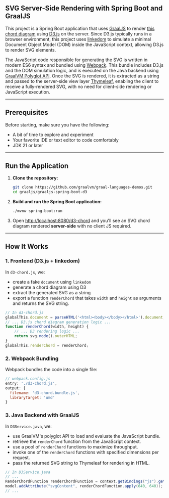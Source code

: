 ## SVG Server-Side Rendering with Spring Boot and GraalJS

This project is a Spring Boot application that uses [GraalJS](https://www.graalvm.org/javascript/) to render [this chord diagram](https://observablehq.com/@d3/chord-diagram/2) using [D3.js](https://d3js.org/what-is-d3) on the server.
Since D3.js typically runs in a browser environment, this project uses [linkedom](https://www.npmjs.com/package/linkedom/) to simulate a minimal Document Object Model (DOM) inside the JavaScript context, allowing D3.js to render SVG elements.

The JavaScript code responsible for generating the SVG is written in modern ES6 syntax and bundled using [Webpack](https://webpack.js.org/).
This bundle includes D3.js and the DOM simulation logic, and is executed on the Java backend using [GraalVM Polyglot API](https://www.graalvm.org/latest/reference-manual/embed-languages/).
Once the SVG is rendered, it is extracted as a string and passed to the server-side view layer [Thymeleaf](https://www.thymeleaf.org/), enabling the client to receive a fully-rendered SVG, with no need for client-side rendering or JavaScript execution.

---

## Prerequisites

Before starting, make sure you have the following:

* A bit of time to explore and experiment
* Your favorite IDE or text editor to code comfortably
* JDK 21 or later

---

## Run the Application

1.  **Clone the repository:**

    ```bash
    git clone https://github.com/graalvm/graal-languages-demos.git
    cd graaljs/graaljs-spring-boot-d3
    ```

2.  **Build and run the Spring Boot application:**

    ```bash
    ./mvnw spring-boot:run
    ```

3. Open [http://localhost:8080/d3-chord](http://localhost:8080/d3-chord) and you'll see an SVG chord diagram rendered **server-side** with no client JS required.

---

## How It Works

### 1. Frontend (D3.js + linkedom)

In `d3-chord.js`, we:

- create a fake `document` using `linkedom`
- generate a chord diagram using D3
- extract the generated SVG as a string
- export a function `renderChord` that takes `width` and `height` as arguments and returns the SVG string.

```js
// In d3-chord.js
globalThis.document = parseHTML('<html><body></body></html>').document;
// ... D3.js chord diagram generation logic ...
function renderChord(width, height) {
    // ... D3 rendering logic ...
    return svg.node().outerHTML;
}
globalThis.renderChord = renderChord;
````

### 2. Webpack Bundling

Webpack bundles the code into a single file:

```js
// webpack.config.js
entry: './d3-chord.js',
output: {
  filename: 'd3-chord.bundle.js',
  libraryTarget: 'umd'
}
```

### 3. Java Backend with GraalJS

In `D3Service.java`, we:

- use GraalVM's polyglot API to load and evaluate the JavaScript bundle.
- retrieve the `renderChord` function from the JavaScript context.
- use a pool of `renderChord` functions to maximize throughput.
- invoke one of the `renderChord` functions with specified dimensions per request.
- pass the returned SVG string to Thymeleaf for rendering in HTML.

```java
// In D3Service.java
// ...
RenderChordFunction renderChordFunction = context.getBindings("js").getMember("renderChord").as(RenderChordFunction.class);
model.addAttribute("svgContent", renderChordFunction.apply(640, 640));
// ...
```
